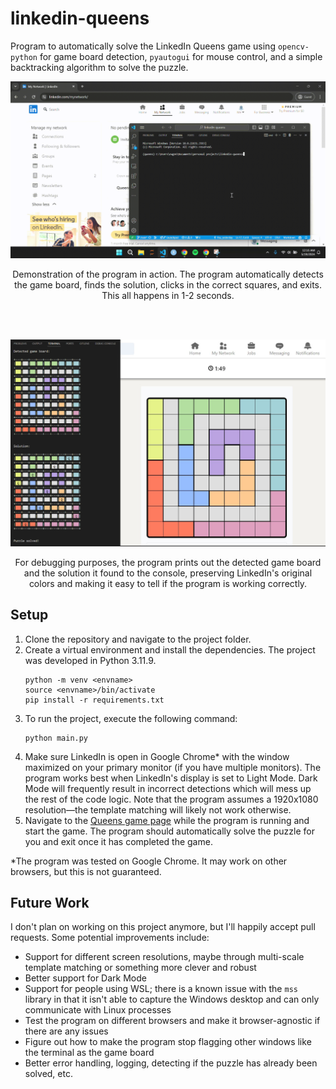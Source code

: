 # linkedin-queens

Program to automatically solve the LinkedIn Queens game using `opencv-python` for game board detection, `pyautogui` for mouse control, and a simple backtracking algorithm to solve the puzzle.

![](img/demo.gif)
<p align="center">
    Demonstration of the program in action. The program automatically detects the game board, finds the solution, clicks in the correct squares, and exits. This all happens in 1-2 seconds.
</p>

<br/>
<br/>

![](img/logging.png)
<p align="center">
    For debugging purposes, the program prints out the detected game board and the solution it found to the console, preserving LinkedIn's original colors and making it easy to tell if the program is working correctly.
</p>

## Setup

1. Clone the repository and navigate to the project folder.
2. Create a virtual environment and install the dependencies. The project was developed in Python 3.11.9.
    ```
    python -m venv <envname>
    source <envname>/bin/activate
    pip install -r requirements.txt
    ```
3. To run the project, execute the following command:
    ```
    python main.py
    ```
4. Make sure LinkedIn is open in Google Chrome* with the window maximized on your primary monitor (if you have multiple monitors). The program works best when LinkedIn's display is set to Light Mode. Dark Mode will frequently result in incorrect detections which will mess up the rest of the code logic. Note that the program assumes a 1920x1080 resolution&mdash;the template matching will likely not work otherwise.
5. Navigate to the [Queens game page](https://www.linkedin.com/games/queens/) while the program is running and start the game. The program should automatically solve the puzzle for you and exit once it has completed the game.

*The program was tested on Google Chrome. It may work on other browsers, but this is not guaranteed.

## Future Work

I don't plan on working on this project anymore, but I'll happily accept pull requests. Some potential improvements include:
- Support for different screen resolutions, maybe through multi-scale template matching or something more clever and robust
- Better support for Dark Mode
- Support for people using WSL; there is a known issue with the `mss` library in that it isn't able to capture the Windows desktop and can only communicate with Linux processes
- Test the program on different browsers and make it browser-agnostic if there are any issues
- Figure out how to make the program stop flagging other windows like the terminal as the game board
- Better error handling, logging, detecting if the puzzle has already been solved, etc.